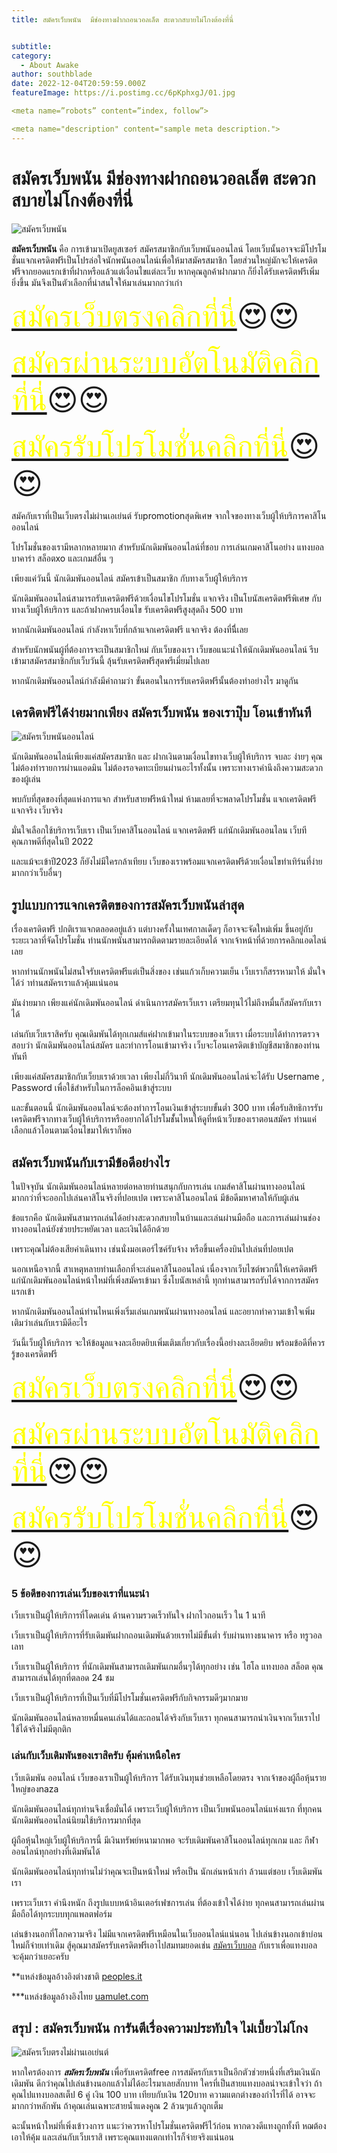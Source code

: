 ```yaml
---
title: สมัครเว็บพนัน  มีช่องทางฝากถอนวอลเล็ต สะดวกสบายไม่โกงต้องที่นี่


subtitle: 
category:
  - About Awake
author: southblade
date: 2022-12-04T20:59:59.000Z
featureImage: https://i.postimg.cc/6pKphxgJ/01.jpg

<meta name=”robots” content=”index, follow”>

<meta name="description" content="sample meta description.">
---
```



# สมัครเว็บพนัน  มีช่องทางฝากถอนวอลเล็ต สะดวกสบายไม่โกงต้องที่นี่




![สมัครเว็บพนัน](https://i.postimg.cc/6pKphxgJ/01.jpg)


**สมัครเว็บพนัน** คือ การเข้ามาเปิดยูสเซอร์ สมัครสมาชิกกับเว็บพนันออนไลน์ โดยเว็บนั้นอาจจะมีโปรโมชั่นแจกเครดิตฟรีเป็นโปรล่อใจนักพนันออนไลน์เพื่อให้มาสมัครสมาชิก  โดยส่วนใหญ่มักจะให้เครดิตฟรีจากยอดแรกเข้าที่ฝากหรือแล้วแต่เงื่อนไขแต่ละเว็บ หากคุณลูกค้าฝากมาก ก็ยิ่งได้รับเครดิตฟรีเพิ่มยิ่งขึ้น มันจึงเป็นตัวเลือกที่น่าสนใจให้มาเล่นมากกว่าเก่า

<font size= "8">[<span style="color:yellow">สมัครเว็บตรงคลิกที่นี่</span>](https://nazavip.com/26174/t41626o2r59456244323y2m2l464p4)😍😍</font>

<font size= "8">[<span style="color:yellow">สมัครผ่านระบบอัตโนมัติคลิกที่นี่</span>](https://nazavip.com/26174/t41626o2r59456244323y2m2l464p4)😍😍</font>

<font size= "8">[<span style="color:yellow">สมัครรับโปรโมชั่นคลิกที่นี</span>่](https://nazavip.com/26174/t41626o2r59456244323y2m2l464p4)😍😍</font>

สมัคกับเราที่เป็นเว็บตรงไม่ผ่านเอเย่นต์ รับpromotionสุดพิเศษ จากใจของทางเว็บผู้ให้บริการคาสิโนออนไลน์ 

โปรโมชั่นของเรามีหลากหลายมาก สำหรับนักเดิมพันออนไลน์ที่ชอบ การเล่นเกมคาสิโนอย่าง  แทงบอล บาคาร่า สล็อตxo และเกมส์อื่น ๆ 

เพียงแค่วันนี้ นักเดิมพันออนไลน์ สมัครเข้าเป็นสมาชิก กับทางเว็บผู้ให้บริการ

นักเดิมพันออนไลน์สามารถรับเครดิตฟรีด้วยเงื่อนไขโปรโมชั่น แจกจริง เป็นโบนัสเครดิตฟรีพิเศษ กับทางเว็บผู้ให้บริการ และถ้าฝากครบเงื่อนไข รับเครดิตฟรีสูงสุดถึง 500 บาท

หากนักเดิมพันออนไลน์ กำลังหาเว็บที่กล้าแจกเครดิตฟรี แจกจริง ต้องที่นีี่เลย

สำหรับนักพนันผู้ที่ต้องการจะเป็นสมาชิกใหม่ กับเว็บของเรา เว็บขอแนะนำให้นักเดิมพันออนไลน์ รีบเข้ามาสมัครสมาชิกกับเว็บวันนี้ ลุ้นรับเครดิตฟรีสุดพรีเมี่ยมไปเลย

หากนักเดิมพันออนไลน์กำลังมีคำถามว่า ขั้นตอนในการรับเครดิตฟรีนั้นต้องทำอย่างไร มาดูกัน

## เครดิตฟรีได้ง่ายมากเพียง สมัครเว็บพนัน ของเราปุ๊บ โอนเข้าทันที



![สมัครเว็บพนันออนไลน์](https://i.postimg.cc/gJ1YXC87/02.jpg)

นักเดิมพันออนไลน์เพียงแค่สมัครสมาชิก และ ฝากเงินตามเงื่อนไขทางเว็บผู้ให้บริการ จบละ ง่ายๆ  คุณไม่ต้องทำรายการผ่านแอดมิน ไม่ต้องรอจดทะเบียนผ่านอะไรทั้งนั้น เพราะทางเราคำนึงถึงความสะดวกของผู้เล่น

พบกับที่สุดของที่สุดแห่งการแจก สำหรับสายฟรีหน้าใหม่ ห้ามเลยที่จะพลาดโปรโมชั่น แจกเครดิตฟรี แจกจริง เว็บจริง

มั่นใจเลือกใช้บริการเว็บเรา เป็นเว็บคาสิโนออนไลน์ แจกเครดิตฟรี แก่นักเดิมพันออนไลน เว็บทีคุณภาพดีที่สุดในปี 2022

และแม้จะเข้าปี2023 ก็ยังไม่มีใครกล้าเทียบ เว็บของเราพร้อมแจกเครดิตฟรีด้วยเงื่อนไขทำเทิร์นที่ง่ายมากกว่าเว็บอื่นๆ

##  รูปแบบการแจกเครดิตของการสมัครเว็บพนันล่าสุด


เรื่องเครดิตฟรี ปกติเราแจกตลอดอยู่แล้ว แต่บางครั้งในเทศกาลเด็ดๆ ก็อาจจะจัดใหม่เพิ่ม ขึ้นอยู่กับระยะเวลาที่จัดโปรโมชั่น ท่านนักพนันสามารถติดตามรายละเอียดได้ จากเจ้าหน้าที่ด้วยการคลิกแอดไลน์เลย


หากท่านนักพนันไม่สนใจรับเครดิตฟรีแต่เป็นสิ่งของ เช่นแก้วเก็บความเย็น  เว็บเราก็สรรหามาให้ มั่นใจได้ว่ าท่านสมัครเราแล้วคุ้มแน่นอน

มันง่ายมาก เพียงแค่นักเดิมพันออนไลน์ ดำเนินการสมัครเว็บเรา เตรียมทุนไว้ไม่ถึงหมื่นก็สมัครกับเราได้

เล่นกับเว็บเราสิครับ คุณเดิมพันได้ทุกเกมส์แค่ฝากเข้ามาในระบบของเว็บเรา เมื่อระบบได้ทำการตรวจสอบว่า นักเดิมพันออนไลน์สมัคร และทำการโอนเข้ามาจริง เว็บจะโอนเครดิตเข้าบัญชีสมาชิกของท่านทันที

เพียงแค่สมัครสมาชิกกับเว็ยบเราด้วยเวลา เพียงไม่กี่วินาที นักเดิมพันออนไลน์จะได้รับ Username , Password เพื่อใช้สำหรับในการล็อคอินเข้าสู่ระบบ

และขั้นตอนนี้ นักเดิมพันออนไลน์จะต้องทำการโอนเงินเข้าสู่ระบบขั้นต่ำ 300 บาท เพื่อรับสิทธิการรับเครดิตฟรีจากทางเว็บผู้ให้บริการหรืออยากได้โปรโมชั้่นไหนให้ดูที่หน้าเว็บของเราตอนสมัคร ท่านแค่เลือกแล้วโอนตามเงื่อนไขมาให้เราก็พอ

## สมัครเว็บพนันกับเรามีข้อดีอย่างไร


ในปัจจุบัน นักเดิมพันออนไลน์หลายต่อหลายท่านสนุกกับการเล่น เกมส์คาสิโนผ่านทางออนไลน์ มากกว่าที่จะออกไปเล่นคาสิโนจริงที่ปอยเปต เพราะคาสิโนออนไลน์ มีข้อดีมหาศาลให้กับผู้เล่น

ข้อแรกคือ นักเดิมพันสามารถเล่นได้อย่างสะดวกสบายในบ้านและเล่นผ่านมือถือ และการเล่นผ่านช่องทางออนไลน์ยังช่วยประหยัดเวลา และเงินได้อีกด้วย

เพราะคุณไม่ต้องเสียค่าเดินทาง เช่นนั่งมอเตอร์ไซค์รับจ้าง หรือขึ้นเครื่องบินไปเล่นที่ปอยเปต

นอกเหนือจากนี้ สาเหตุหลายท่านเลือกที่จะเล่นคาสิโนออนไลน์ เนื่องจากเว็บไซต์พวกนี้ให้เครดิตฟรีแก่นักเดิมพันออนไลน์หน้าใหม่ที่เพิ่งสมัครเข้ามา ซึ่งโบนัสเหล่านี้ ทุกท่านสามารถรับได้จากการสมัครแรกเข้า

หากนักเดิมพันออนไลน์ท่านไหนเพิ่งเริ่มเล่นเกมพนันผ่านทางออนไลน์ และอยากทำความเข้าใจเพิ่มเติมว่าเล่นกับเรามีดีอะไร

วันนี้เว็บผู้ให้บริการ จะให้ข้อมูลแจงละเอียดยิบเพิ่มเติมเกี่ยวกับเรื่องนี้อย่างละเอียดยิบ พร้อมข้อดีที่ควรรู้ของเครดิตฟรี

<font size= "8">[<span style="color:yellow">สมัครเว็บตรงคลิกที่นี่</span>](https://nazavip.com/26174/t41626o2r59456244323y2m2l464p4)😍😍</font>

<font size= "8">[<span style="color:yellow">สมัครผ่านระบบอัตโนมัติคลิกที่นี่</span>](https://nazavip.com/26174/t41626o2r59456244323y2m2l464p4)😍😍</font>

<font size= "8">[<span style="color:yellow">สมัครรับโปรโมชั่นคลิกที่นี</span>่](https://nazavip.com/26174/t41626o2r59456244323y2m2l464p4)😍😍</font>

### 5 ข้อดีของการเล่นเว็บของเราที่แนะนำ



เว็บเราเป็นผู้ให้บริการที่โดดเด่น ด้านความรวดเร็วทันใจ ฝากไวถอนเร็ว ใน 1 นาที

เว็บเราเป็นผู้ให้บริการที่รับเดิมพันฝากถอนเดิมพันด้วยเรทไม่มีขั้นต่ำ รับผ่านทางธนาคาร หรือ ทรูวอลเลท

เว็บเราเป็นผู้ให้บริการ ที่นักเดิมพันสามารถเดิมพันเกมอื่นๆได้ทุกอย่าง เช่น ไฮโล แทงบอล สล็อต คุณสามารถเล่นได้ทุกที่ตลอด 24 ชม

เว็บเราเป็นผู้ให้บริการที่เป็นเว็บที่มีโปรโมชั่นเครดิตฟรีกับกิจกรรมดีๆมากมาย

นักเดิมพันออนไลน์หลายหมื่นคนเล่นได้และถอนได้จริงกับเว็บเรา ทุกคนสามารถนำเงินจากเว็บเราไปใช้ได้จริงไม่มีตุกติก



### เล่นกับเว็บเดิมพันของเราสิครับ คุ้มค่าเหนือใคร


เว็บเดิมพัน ออนไลน์ เว็บของเราเป็นผู้ให้บริการ ได้รับเงินทุนช่วยเหลือโดยตรง จากเจ้าของผู้ถือหุ้นรายใหญ่ของnaza

นักเดิมพันออนไลน์ทุกท่านจึงเชื่อมั่นได้ เพราะเว็บผู้ให้บริการ เป็นเว็บพนันออนไลน์แห่งแรก ที่ทุกคนนักเดิมพันออนไลน์นิยมใช้บริการมากที่สุด

ผู้ถือหุ้นใหญ่เว็บผู้ให้บริการนี้ มีเงินทรัพย์หนามากพอ จะรับเดิมพันคาสิโนออนไลน์ทุกเกม และ กีฬาออนไลน์ทุกอย่างที่เดิมพันได้

นักเดิมพันออนไลน์ทุกท่านไม่ว่าคุณจะเป็นหน้าใหม่ หรือเป็น นักเล่นหน้าเก่า ล้วนแต่ชอบ เว็บเดิมพัน เรา

เพราะเว็บเรา คำนึงหนัก ถึงรูปแบบหน้าอินเตอร์เฟซการเล่น ที่ต้องเข้าใจได้ง่าย ทุกคนสามารถเล่นผ่านมือถือได้ทุกระบบทุกแพลตฟอร์ม

เล่นข้างนอกที่โลกความจริง ไม่มีแจกเครดิตฟรีเหมือนในเว็บออนไลน์แน่นอน ไปเล่นข้างนอกเข้าบ่อนใหม่ก็จ่ายเท่าเดิม สู้คุณมาสมัครรับเครดิตฟรีเอาไปสมทมยอดเช่น  [สมัครเว็บบอล](registerwebball) กับเราเพื่อแทงบอล จะคุ้มกว่าเยอะครับ

**แหล่งข้อมูลอ้างอิงต่างชาติ [peoples.it](http://www.peoples.it/it-IT/home.aspx)

***แหล่งข้อมูลอ้างอิงไทย [uamulet.com](https://uamulet.com/)

## สรุป : สมัครเว็บพนัน การันตีเรื่องความประทับใจ ไม่เบี้ยวไม่โกง 

![สมัครเว็บตรงไม่ผ่านเอเย่นต์](https://i.postimg.cc/Z5j4FB6p/03.jpg)

หากใครต้องการ ***สมัครเว็บพนัน*** เพื่อรับเครดิตfree  การสมัครกับเราเป็นอีกตัวช่วยหนึ่งที่เสริมเงินนักเดิมพัน ดีกว่าคุณไปเล่นข้างนอกแล้วไม่ได้อะไรมาเลยสักบาท ใครที่เป็นสายแทงบอลน่าจะเข้าใจว่า ถ้าคุณไปแทงบอลสเต็ป 6 คู่ เงิน 100 บาท เทียบกับเงิน 120บาท ความแตกต่างของกำไรที่ได้ อาจจะมากกว่าหลักพัน ถ้าคุณเล่นเฉพาะสายน้ำแดงคูณ 2 ล้วนๆแล้วถูกเต็ม 

ฉะนั้นหน้าใหม่ที่เพิ่งเข้าวงการ แนะว่าควรหาโปรโมชั่นเครดิตฟรีไว้ก่อน หากดวงดีแทงถูกทั้งที หฌต้องเอาให้คุ้ม และเล่นกับเว็บเราสิ เพราะคุณแทงแตกเท่าไรก็จ่ายจริงแน่นอน













